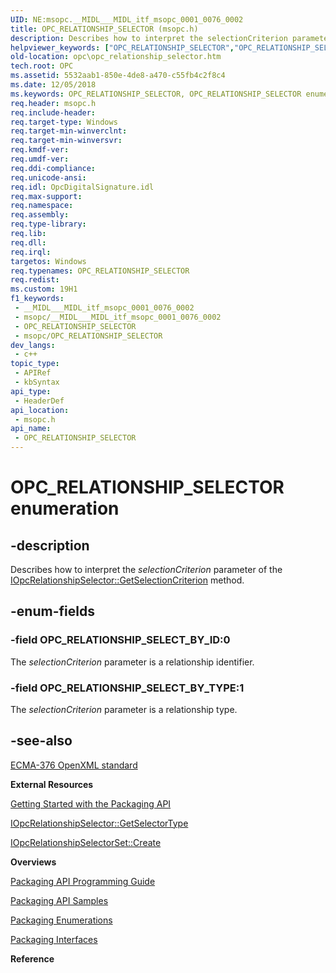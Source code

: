 ```yaml
---
UID: NE:msopc.__MIDL___MIDL_itf_msopc_0001_0076_0002
title: OPC_RELATIONSHIP_SELECTOR (msopc.h)
description: Describes how to interpret the selectionCriterion parameter of the IOpcRelationshipSelector::GetSelectionCriterion method.
helpviewer_keywords: ["OPC_RELATIONSHIP_SELECTOR","OPC_RELATIONSHIP_SELECTOR enumeration [Open Packaging Conventions]","OPC_RELATIONSHIP_SELECT_BY_ID","OPC_RELATIONSHIP_SELECT_BY_TYPE","msopc/OPC_RELATIONSHIP_SELECTOR","msopc/OPC_RELATIONSHIP_SELECT_BY_ID","msopc/OPC_RELATIONSHIP_SELECT_BY_TYPE","opc.opc_relationship_selector"]
old-location: opc\opc_relationship_selector.htm
tech.root: OPC
ms.assetid: 5532aab1-850e-4de8-a470-c55fb4c2f8c4
ms.date: 12/05/2018
ms.keywords: OPC_RELATIONSHIP_SELECTOR, OPC_RELATIONSHIP_SELECTOR enumeration [Open Packaging Conventions], OPC_RELATIONSHIP_SELECT_BY_ID, OPC_RELATIONSHIP_SELECT_BY_TYPE, msopc/OPC_RELATIONSHIP_SELECTOR, msopc/OPC_RELATIONSHIP_SELECT_BY_ID, msopc/OPC_RELATIONSHIP_SELECT_BY_TYPE, opc.opc_relationship_selector
req.header: msopc.h
req.include-header: 
req.target-type: Windows
req.target-min-winverclnt: 
req.target-min-winversvr: 
req.kmdf-ver: 
req.umdf-ver: 
req.ddi-compliance: 
req.unicode-ansi: 
req.idl: OpcDigitalSignature.idl
req.max-support: 
req.namespace: 
req.assembly: 
req.type-library: 
req.lib: 
req.dll: 
req.irql: 
targetos: Windows
req.typenames: OPC_RELATIONSHIP_SELECTOR
req.redist: 
ms.custom: 19H1
f1_keywords:
 - __MIDL___MIDL_itf_msopc_0001_0076_0002
 - msopc/__MIDL___MIDL_itf_msopc_0001_0076_0002
 - OPC_RELATIONSHIP_SELECTOR
 - msopc/OPC_RELATIONSHIP_SELECTOR
dev_langs:
 - c++
topic_type:
 - APIRef
 - kbSyntax
api_type:
 - HeaderDef
api_location:
 - msopc.h
api_name:
 - OPC_RELATIONSHIP_SELECTOR
---
```


# OPC_RELATIONSHIP_SELECTOR enumeration


## -description

Describes how to interpret the  <i>selectionCriterion</i> parameter of the <a href="/previous-versions/windows/desktop/api/msopc/nf-msopc-iopcrelationshipselector-getselectioncriterion">IOpcRelationshipSelector::GetSelectionCriterion</a> method.

## -enum-fields

### -field OPC_RELATIONSHIP_SELECT_BY_ID:0

The <i>selectionCriterion</i> parameter is a relationship identifier.

### -field OPC_RELATIONSHIP_SELECT_BY_TYPE:1

The <i>selectionCriterion</i> parameter is a relationship type.

## -see-also

<a href="https://www.ecma-international.org/publications-and-standards/standards/ecma-376/">ECMA-376 OpenXML standard</a>



<b>External Resources</b>



<a href="/previous-versions/windows/desktop/opc/packaging-api-overview">Getting Started with the Packaging API</a>



<a href="/previous-versions/windows/desktop/api/msopc/nf-msopc-iopcrelationshipselector-getselectortype">IOpcRelationshipSelector::GetSelectorType</a>



<a href="/previous-versions/windows/desktop/api/msopc/nf-msopc-iopcrelationshipselectorset-create">IOpcRelationshipSelectorSet::Create</a>



<b>Overviews</b>



<a href="/previous-versions/windows/desktop/opc/packaging-programming-guide">Packaging API Programming Guide</a>



<a href="/previous-versions/windows/desktop/opc/packaging-programming-samples">Packaging API Samples</a>



<a href="/previous-versions/windows/desktop/opc/packaging-enumerations">Packaging Enumerations</a>



<a href="/previous-versions/windows/desktop/legacy/dd371635(v=vs.85)">Packaging Interfaces</a>



<b>Reference</b>
